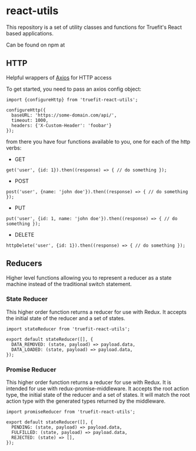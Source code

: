 # react-utils
This repository is a set of utility classes and functions for Truefit's React based applications.

Can be found on npm at

## HTTP
Helpful wrappers of [Axios](https://github.com/mzabriskie/axios) for HTTP access

To get started, you need to pass an axios config object:

```
import {configureHttp} from 'truefit-react-utils';

configureHttp({
  baseURL: 'https://some-domain.com/api/',
  timeout: 1000,
  headers: {'X-Custom-Header': 'foobar'}
});
```

from there you have four functions available to you, one for each of the http verbs:

* GET
```
get('user', {id: 1}).then((response) => { // do something });
```

* POST
```
post('user', {name: 'john doe'}).then((response) => { // do something });
```

* PUT
```
put('user', {id: 1, name: 'john doe'}).then((response) => { // do something });
```

* DELETE
```
httpDelete('user', {id: 1}).then((response) => { // do something });
```

## Reducers
Higher level functions allowing you to represent a reducer as a state machine instead of the traditional switch statement.

### State Reducer
This higher order function returns a reducer for use with Redux. It accepts the initial state of the reducer and a set of states.

```
import stateReducer from 'truefit-react-utils';

export default stateReducer([], {
  DATA_REMOVED: (state, payload) => payload.data,
  DATA_LOADED: (state, payload) => payload.data,
});
```

### Promise Reducer
This higher order function returns a reducer for use with Redux. It is intended for use with redux-promise-middleware. It accepts the root action type, the initial state of the reducer and a set of states. It will match the root action type with the generated types returned by the middleware.

```
import promiseReducer from 'truefit-react-utils';

export default stateReducer([], {
  PENDING: (state, payload) => payload.data,
  FULFILLED: (state, payload) => payload.data,
  REJECTED: (state) => [],
});
```
